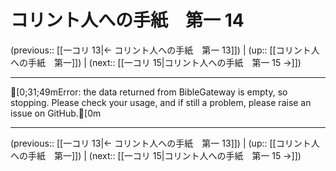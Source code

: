 # コリント人への手紙　第一 14

(previous:: [[一コリ 13|← コリント人への手紙　第一 13]]) | (up:: [[コリント人への手紙　第一]]) | (next:: [[一コリ 15|コリント人への手紙　第一 15 →]])

***
[0;31;49mError: the data returned from BibleGateway is empty, so stopping. Please check your usage, and if still a problem, please raise an issue on GitHub.[0m

***

(previous:: [[一コリ 13|← コリント人への手紙　第一 13]]) | (up:: [[コリント人への手紙　第一]]) | (next:: [[一コリ 15|コリント人への手紙　第一 15 →]])
